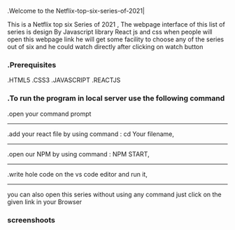 .Welcome to the Netflix-top-six-series-of-2021|

This is a Netflix top six Series of 2021 , The webpage interface of this list of series is design By Javascript library React js and css when people will open this webpage  link he will get some  facility to choose any of  the series out of six and he could watch directly after  clicking on watch button

### .Prerequisites
.HTML5
.CSS3
.JAVASCRIPT
.REACTJS

### .To run the program in local server use the following command

.open your command prompt 
***
.add your react file by using command : cd Your filename,
***
.open our NPM by using command : NPM START,
***
.write hole code on the vs code editor and run it,
***
 you can also open this series without using any command 
just click on the given link in your Browser 

### screenshoots
> > 
